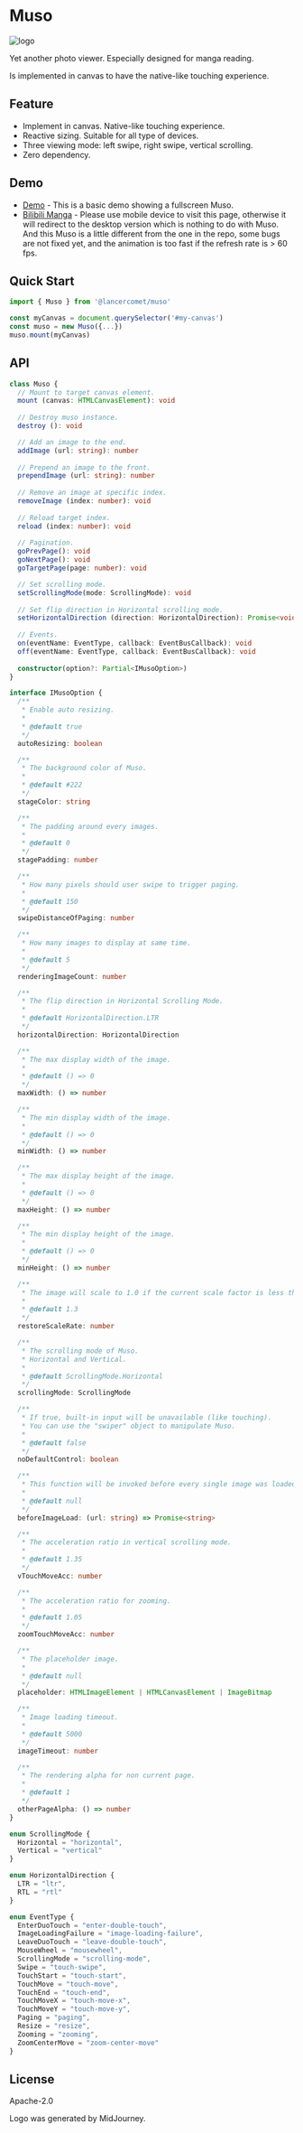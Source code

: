 # Muso

![logo](static/logo.png)

Yet another photo viewer. Especially designed for manga reading.

Is implemented in canvas to have the native-like touching experience.

## Feature

- Implement in canvas. Native-like touching experience.
- Reactive sizing. Suitable for all type of devices.
- Three viewing mode: left swipe, right swipe, vertical scrolling.
- Zero dependency.

## Demo

 - [Demo](https://lancercomet.github.io/Muso/) - This is a basic demo showing a fullscreen Muso. 
 - [Bilibili Manga](https://manga.bilibili.com/m/mc28201/463667) - Please use mobile device to visit this page, otherwise it will redirect to the desktop version which is nothing to do with Muso. And this Muso is a little different from the one in the repo, some bugs are not fixed yet, and the animation is too fast if the refresh rate is > 60 fps.

## Quick Start

```ts
import { Muso } from '@lancercomet/muso'

const myCanvas = document.querySelector('#my-canvas')
const muso = new Muso({...})
muso.mount(myCanvas)
```

## API

```ts
class Muso {
  // Mount to target canvas element.
  mount (canvas: HTMLCanvasElement): void
  
  // Destroy muso instance.
  destroy (): void

  // Add an image to the end.  
  addImage (url: string): number
  
  // Prepend an image to the front.
  prependImage (url: string): number
  
  // Remove an image at specific index.
  removeImage (index: number): void
  
  // Reload target index.
  reload (index: number): void
  
  // Pagination.
  goPrevPage(): void
  goNextPage(): void
  goTargetPage(page: number): void

  // Set scrolling mode.
  setScrollingMode(mode: ScrollingMode): void
  
  // Set flip direction in Horizontal scrolling mode.
  setHorizontalDirection (direction: HorizontalDirection): Promise<void>
  
  // Events.
  on(eventName: EventType, callback: EventBusCallback): void
  off(eventName: EventType, callback: EventBusCallback): void
  
  constructor(option?: Partial<IMusoOption>)
}
```

```ts
interface IMusoOption {
  /**
   * Enable auto resizing.
   * 
   * @default true
   */
  autoResizing: boolean

  /**
   * The background color of Muso.
   * 
   * @default #222
   */
  stageColor: string

  /**
   * The padding around every images.
   * 
   * @default 0
   */
  stagePadding: number

  /**
   * How many pixels should user swipe to trigger paging.
   * 
   * @default 150
   */
  swipeDistanceOfPaging: number

  /**
   * How many images to display at same time.
   * 
   * @default 5
   */
  renderingImageCount: number

  /**
   * The flip direction in Horizontal Scrolling Mode.
   * 
   * @default HorizontalDirection.LTR
   */
  horizontalDirection: HorizontalDirection

  /**
   * The max display width of the image.
   * 
   * @default () => 0
   */
  maxWidth: () => number

  /**
   * The min display width of the image.
   *
   * @default () => 0
   */
  minWidth: () => number

  /**
   * The max display height of the image.
   *
   * @default () => 0
   */
  maxHeight: () => number

  /**
   * The min display height of the image.
   *
   * @default () => 0
   */
  minHeight: () => number

  /**
   * The image will scale to 1.0 if the current scale factor is less than this value.
   * 
   * @default 1.3
   */
  restoreScaleRate: number

  /**
   * The scrolling mode of Muso.
   * Horizontal and Vertical.
   * 
   * @default ScrollingMode.Horizontal
   */
  scrollingMode: ScrollingMode

  /**
   * If true, built-in input will be unavailable (like touching).
   * You can use the "swiper" object to manipulate Muso.
   * 
   * @default false
   */
  noDefaultControl: boolean

  /**
   * This function will be invoked before every single image was loaded. 
   * 
   * @default null
   */
  beforeImageLoad: (url: string) => Promise<string>

  /**
   * The acceleration ratio in vertical scrolling mode.
   * 
   * @default 1.35
   */
  vTouchMoveAcc: number

  /**
   * The acceleration ratio for zooming.
   * 
   * @default 1.05
   */
  zoomTouchMoveAcc: number

  /**
   * The placeholder image.
   * 
   * @default null
   */
  placeholder: HTMLImageElement | HTMLCanvasElement | ImageBitmap

  /**
   * Image loading timeout.
   * 
   * @default 5000
   */
  imageTimeout: number

  /**
   * The rendering alpha for non current page.
   * 
   * @default 1
   */
  otherPageAlpha: () => number
}
```

```ts
enum ScrollingMode {
  Horizontal = "horizontal",
  Vertical = "vertical"
}

enum HorizontalDirection {
  LTR = "ltr",
  RTL = "rtl"
}
```

```ts
enum EventType {
  EnterDuoTouch = "enter-double-touch",
  ImageLoadingFailure = "image-loading-failure",
  LeaveDuoTouch = "leave-double-touch",
  MouseWheel = "mousewheel",
  ScrollingMode = "scrolling-mode",
  Swipe = "touch-swipe",
  TouchStart = "touch-start",
  TouchMove = "touch-move",
  TouchEnd = "touch-end",
  TouchMoveX = "touch-move-x",
  TouchMoveY = "touch-move-y",
  Paging = "paging",
  Resize = "resize",
  Zooming = "zooming",
  ZoomCenterMove = "zoom-center-move"
}
```

## License

Apache-2.0

Logo was generated by MidJourney.
